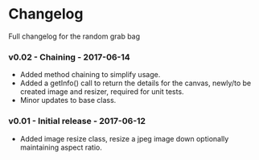 # Changelog

Full changelog for the random grab bag

### v0.02 - Chaining - 2017-06-14

* Added method chaining to simplify usage.
* Added a getInfo() call to return the details for the canvas, newly/to be created image and resizer, required for unit tests.
* Minor updates to base class.

### v0.01 - Initial release - 2017-06-12

* Added image resize class, resize a jpeg image down optionally maintaining aspect ratio.
